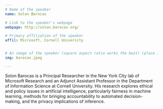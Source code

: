 ```yaml
---
# Name of the speaker
name: Solon Barocas

# Link to the speaker's webpage
webpage: http://solon.barocas.org/

# Primary affiliation of the speaker
affil: Microsoft, Cornell University 


# An image of the speaker (square aspect ratio works the best) (place in the `assets/img/speakers` directory)
img: barocas.jpeg

---
```


<!-- Whatever you write below will show up as the speaker's bio -->

Solon Barocas is a Principal Researcher in the New York City lab of Microsoft Research and an Adjunct Assistant Professor in the Department of Information Science at Cornell University. His research explores ethical and policy issues in artificial intelligence, particularly fairness in machine learning, methods for bringing accountability to automated decision-making, and the privacy implications of inference.